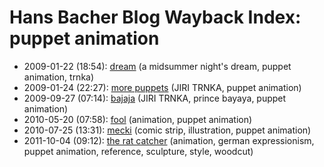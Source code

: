 # Hans Bacher Blog Wayback Index: puppet animation

* 2009-01-22 (18:54): [dream](https://web.archive.org/web/https://one1more2time3.wordpress.com/2009/01/22/dream/) (a midsummer night's dream, puppet animation, trnka)
* 2009-01-24 (22:27): [more puppets](https://web.archive.org/web/https://one1more2time3.wordpress.com/2009/01/24/more-puppets/) (JIRI TRNKA, puppet animation)
* 2009-09-27 (07:14): [bajaja](https://web.archive.org/web/https://one1more2time3.wordpress.com/2009/09/27/bayaya/) (JIRI TRNKA, prince bayaya, puppet animation)
* 2010-05-20 (07:58): [fool](https://web.archive.org/web/https://one1more2time3.wordpress.com/2010/05/20/fool/) (animation, puppet animation)
* 2010-07-25 (13:31): [mecki](https://web.archive.org/web/https://one1more2time3.wordpress.com/2010/07/25/mecki/) (comic strip, illustration, puppet animation)
* 2011-10-04 (09:12): [the rat catcher](https://web.archive.org/web/https://one1more2time3.wordpress.com/2011/10/04/the-rat-catcher/) (animation, german expressionism, puppet animation, reference, sculpture, style, woodcut)